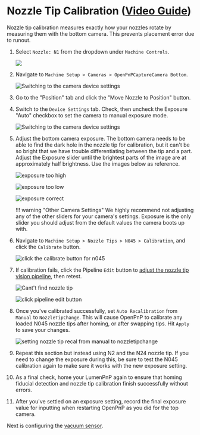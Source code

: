 # Nozzle Tip Calibration ([Video Guide](https://youtu.be/h3mtEQfGMlM?si=FHauQ0aEZQaOBkxV&t=1661))

Nozzle tip calibration measures exactly how your nozzles rotate by measuring them with the bottom camera. This prevents placement error due to runout.

1. Select `Nozzle: N1` from the dropdown under `Machine Controls`.
   
    ![](../7-bottom-camera-position/images/select-n1-machine-control-bottom.png)

2. Navigate to `Machine Setup > Cameras > OpenPnPCaptureCamera Bottom`.
  
    ![Switching to the camera device settings](images/Bottom-camera-device-settings.png)

1. Go to the "Position" tab and click the "Move Nozzle to Position" button.

2. Switch to the `Device Settings` tab. Check, then uncheck the Exposure "Auto" checkbox to set the camera to manual exposure mode.
  
    ![Switching to the camera device settings](images/Bottom-camera-device-settings.png)

1. Adjust the bottom camera exposure. The bottom camera needs to be able to find the dark hole in the nozzle tip for calibration, but it can't be so bright that we have trouble differentiating between the tip and a part. Adjust the Exposure slider until the brightest parts of the image are at approximately half brightness. Use the images below as reference.
  
    ![exposure too high](images/bottom-exp-high.png)
  
    ![exposure too low](images/bottom-exp-low.png)
  
    ![exposure correct](images/bottom-exp-good.png)

    !!! warning "Other Camera Settings"
        We highly recommend not adjusting any of the other sliders for your camera's settings. Exposure is the only slider you should adjust from the default values the camera boots up with.

2. Navigate to `Machine Setup > Nozzle Tips > N045 > Calibration`, and click the `Calibrate` button.
  
    ![click the calibrate button for n045](images/n045-calibrate-button.png)

3. If calibration fails, click the Pipeline `Edit` button to [adjust the nozzle tip vision pipeline](../../vision-pipeline-adjustment/4-nozzle-calibration-pipeline.md), then retest.

    ![Cant't find nozzle tip](images/too-many-vision-redirects.png)

    ![click pipeline edit button](images/n045-edit-pipeline.png)

4. Once you've calibrated successfully, set `Auto Recalibration` from `Manual` to `NozzleTipChange`. This will cause OpenPnP to calibrate any loaded N045 nozzle tips after homing, or after swapping tips. Hit `Apply` to save your changes.

    ![setting nozzle tip recal from manual to nozzletipchange](images/n045-change-recal.png)

5. Repeat this section but instead using N2 and the N24 nozzle tip. If you need to change the exposure during this, be sure to test the N045 calibration again to make sure it works with the new exposure setting.

6. As a final check, home your LumenPnP again to ensure that homing fiducial detection and nozzle tip calibration finish successfully without errors.

7. After you've settled on an exposure setting, record the final exposure value for inputting when restarting OpenPnP as you did for the top camera.

Next is configuring the [vacuum sensor](../10-vacuum-sensor/index.md).
